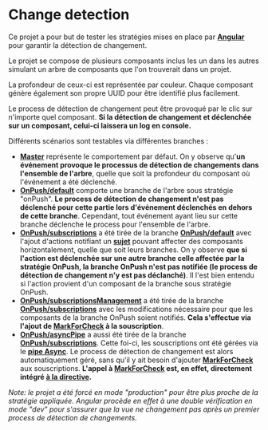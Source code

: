 # Change detection

Ce projet a pour but de tester les stratégies mises en place par **[Angular][angularLink]** pour garantir la détection de changement.

Le projet se compose de plusieurs composants inclus les un dans les autres simulant un arbre de composants que l'on trouverait dans un projet.

La profondeur de ceux-ci est représentée par couleur. Chaque composant génère également son propre UUID pour être identifié plus facilement.

Le process de détection de changement peut être provoqué par le clic sur n'importe quel composant. **Si la détection de changement et déclenchée sur un composant, celui-ci laissera un log en console.**

Différents scénarios sont testables via différentes branches :
  - **[Master][masterBranchLink]** représente le comportement par défaut. On y observe qu'**un événement  provoque le processus de détection de changements dans l'ensemble de l'arbre**, quelle que soit la profondeur du composant où l'événement a été déclenché.
  - **[OnPush/default][onPushDefaultBranchLink]** comporte une branche de l'arbre sous stratégie "onPush". **Le process de détection de changement n'est pas déclenché pour cette partie lors d'événement déclenchés en dehors de cette branche**. Cependant, tout événement ayant lieu sur cette branche déclenche le process pour l'ensemble de l'arbre.
  - **[OnPush/subscriptions][onPushSubBranchLink]** a été tirée de la branche **[OnPush/default][onPushDefaultBranchLink]** avec l'ajout d'actions notifiant un **[sujet][subjectLink]** pouvant affecter des composants horizontalement, quelle que soit leurs branches. On y observe **que si l'action est déclenchée sur une autre branche celle affectée par la stratégie OnPush, la branche OnPush n'est pas notifiée (le process de détection de changement n'y est pas déclanché)**. Il l'est bien entendu si l'action provient d'un composant de la branche sous stratégie OnPush.
  - **[OnPush/subscriptionsManagement][onPushSubMngBranchLink]** a été tirée de la branche **[OnPush/subscriptions][onPushSubBranchLink]** avec les modifications nécessaire pour que les composants de la branche OnPush soient notifiés. **Cela s'effectue via l'ajout de [MarkForCheck][MarkForCheckLink] à la souscription**.
  - **[OnPush/asyncPipe][onPushPipeBranchLink]** a aussi été tirée de la branche **[OnPush/subscriptions][onPushSubBranchLink]**. Cette foi-ci, les souscriptions ont été gérées via le **[pipe Async][asyncPipeLink]**. Le process de détection de changement est alors automatiquement géré, sans qu'il y ait besoin d'ajouter **[MarkForCheck][MarkForCheckLink]** aux souscriptions. **L'appel à [MarkForCheck][MarkForCheckLink] est, en effet, directement intégré [à la directive][asyncPipeInternalLink].**

*Note: le projet a été forcé en mode "production" pour être plus proche de la stratégie appliquée. Angular procède en effet à une double vérification en mode "dev" pour s'assurer que la vue ne changement pas après un premier process de détection de changements.*

[angularLink]: https://angular.io/
[subjectLink]: https://rxjs-dev.firebaseapp.com/guide/subject
[MarkForCheckLink]: https://angular.io/api/core/ChangeDetectorRef#markforcheck
[asyncPipeLink]: https://angular.io/api/common/AsyncPipe
[asyncPipeInternalLink]: https://github.com/angular/angular/blob/9.1.x/packages/common/src/pipes/async_pipe.ts#L154

[masterBranchLink]: https://github.com/hugoMencoboni/angularChangeDetectionTests/tree/master
[onPushDefaultBranchLink]: https://github.com/hugoMencoboni/angularChangeDetectionTests/tree/onPush/default
[onPushSubBranchLink]: https://github.com/hugoMencoboni/angularChangeDetectionTests/tree/onPush/subscriptions
[onPushSubMngBranchLink]: https://github.com/hugoMencoboni/angularChangeDetectionTests/tree/onPush/subscriptionsManagement
[onPushPipeBranchLink]: https://github.com/hugoMencoboni/angularChangeDetectionTests/tree/onPush/asyncPipe